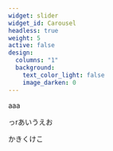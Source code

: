 ```yaml
---
widget: slider
widget_id: Carousel
headless: true
weight: 5
active: false
design:
  columns: "1"
  background:
    text_color_light: false
    image_darken: 0
---
```

aaa

っrあいうえお


かきくけこ
